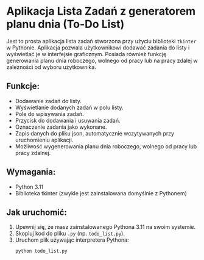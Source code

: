 # Aplikacja Lista Zadań z generatorem planu dnia (To-Do List)

Jest to prosta aplikacja lista zadań stworzona przy użyciu biblioteki `tkinter` w Pythonie. Aplikacja pozwala użytkownikowi dodawać zadania do listy i wyświetlać je w interfejsie graficznym. Posiada również funkcję generowania planu dnia roboczego, wolnego od pracy lub na pracy zdalej w zależności od wyboru użytkownika.

## Funkcje:
- Dodawanie zadań do listy.
- Wyświetlanie dodanych zadań w polu listy.
- Pole do wpisywania zadań.
- Przycisk do dodawania i usuwania zadań.
- Oznaczenie zadania jako wykonane.
- Zapis danych do pliku json, automatycznie wczytywanych przy uruchomieniu aplikacji.
- Możliwość wygenerowania planu dnia roboczego, wolnego od pracy lub pracy zdalnej.

## Wymagania:
- Python 3.11
- Biblioteka tkinter (zwykle jest zainstalowana domyślnie z Pythonem)

## Jak uruchomić:
1. Upewnij się, że masz zainstalowanego Pythona 3.11 na swoim systemie.
2. Skopiuj kod do pliku `.py` (np. `todo_list.py`).
3. Uruchom plik używając interpretera Pythona:
   ```bash
   python todo_list.py
